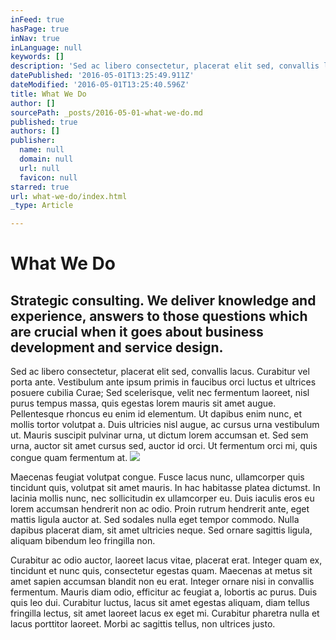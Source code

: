 ```yaml
---
inFeed: true
hasPage: true
inNav: true
inLanguage: null
keywords: []
description: 'Sed ac libero consectetur, placerat elit sed, convallis lacus. Curabitur vel porta ante. Vestibulum ante ipsum primis in faucibus orci luctus et ultrices posuere cubilia Curae; Sed scelerisque, velit nec fermentum laoreet, nisl purus tempus massa, quis egestas lorem mauris sit amet augue. Pellentesque rhoncus eu enim id elementum. Ut dapibus enim nunc, et mollis tortor volutpat a. Duis ultricies nisl augue, ac cursus urna vestibulum ut. Mauris suscipit pulvinar urna, ut dictum lorem accumsan et. Sed sem urna, auctor sit amet cursus sed, auctor id orci. Ut fermentum orci mi, quis congue quam fermentum at.'
datePublished: '2016-05-01T13:25:49.911Z'
dateModified: '2016-05-01T13:25:40.596Z'
title: What We Do
author: []
sourcePath: _posts/2016-05-01-what-we-do.md
published: true
authors: []
publisher:
  name: null
  domain: null
  url: null
  favicon: null
starred: true
url: what-we-do/index.html
_type: Article

---
```

# What We Do

## Strategic consulting. We deliver knowledge and experience, answers to those questions which are crucial when it goes about business development and service design.

Sed ac libero consectetur, placerat elit sed, convallis lacus. Curabitur vel porta ante. Vestibulum ante ipsum primis in faucibus orci luctus et ultrices posuere cubilia Curae; Sed scelerisque, velit nec fermentum laoreet, nisl purus tempus massa, quis egestas lorem mauris sit amet augue. Pellentesque rhoncus eu enim id elementum. Ut dapibus enim nunc, et mollis tortor volutpat a. Duis ultricies nisl augue, ac cursus urna vestibulum ut. Mauris suscipit pulvinar urna, ut dictum lorem accumsan et. Sed sem urna, auctor sit amet cursus sed, auctor id orci. Ut fermentum orci mi, quis congue quam fermentum at.
![](https://the-grid-user-content.s3-us-west-2.amazonaws.com/4c454f42-2468-4a86-b36a-f4464b508e0b.jpg)

Maecenas feugiat volutpat congue. Fusce lacus nunc, ullamcorper quis tincidunt quis, volutpat sit amet mauris. In hac habitasse platea dictumst. In lacinia mollis nunc, nec sollicitudin ex ullamcorper eu. Duis iaculis eros eu lorem accumsan hendrerit non ac odio. Proin rutrum hendrerit ante, eget mattis ligula auctor at. Sed sodales nulla eget tempor commodo. Nulla dapibus placerat diam, sit amet ultricies neque. Sed ornare sagittis ligula, aliquam bibendum leo fringilla non.

Curabitur ac odio auctor, laoreet lacus vitae, placerat erat. Integer quam ex, tincidunt et nunc quis, consectetur egestas quam. Maecenas at metus sit amet sapien accumsan blandit non eu erat. Integer ornare nisi in convallis fermentum. Mauris diam odio, efficitur ac feugiat a, lobortis ac purus. Duis quis leo dui. Curabitur luctus, lacus sit amet egestas aliquam, diam tellus fringilla lectus, sit amet laoreet lacus ex eget mi. Curabitur pharetra nulla et lacus porttitor laoreet. Morbi ac sagittis tellus, non ultrices justo.